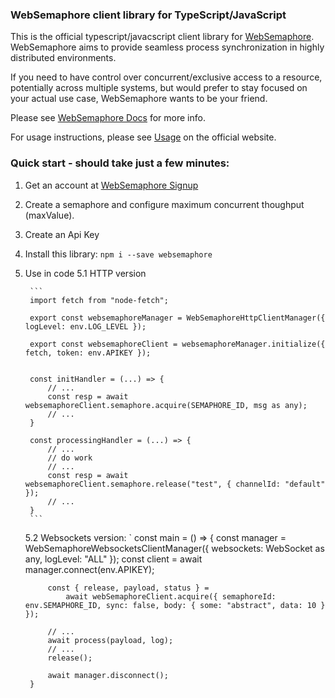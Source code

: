 ### WebSemaphore client library for TypeScript/JavaScript

This is the official typescript/javacscript client library for [WebSemaphore](https://www.websemaphore.com). 
WebSemaphore aims to provide seamless process synchronization in highly distributed environments.

If you need to have control over concurrent/exclusive access to a resource, potentially across multiple systems, 
but would prefer to stay focused on your actual use case, WebSemaphore wants to be your friend.

Please see [WebSemaphore Docs](https://www.websemaphore.com/docs/v1) for more info.

For usage instructions, please see [Usage](https://www.websemaphore.com/docs/v1/usage) on the official website.

### Quick start - should take just a few minutes:

1. Get an account at [WebSemaphore Signup](https://www.websemaphore.com/auth/signup)
2. Create a semaphore and configure maximum concurrent thoughput (maxValue).
3. Create an Api Key
4. Install this library: `npm i --save websemaphore`
5. Use in code
    5.1 HTTP version 
    
        ```
        import fetch from "node-fetch";

        export const websemaphoreManager = WebSemaphoreHttpClientManager({ logLevel: env.LOG_LEVEL });

        export const websemaphoreClient = websemaphoreManager.initialize({ fetch, token: env.APIKEY });

        
        const initHandler = (...) => {
            // ...
            const resp = await websemaphoreClient.semaphore.acquire(SEMAPHORE_ID, msg as any);
            // ...
        }

        const processingHandler = (...) => {
            // ...
            // do work
            // ...
            const resp = await websemaphoreClient.semaphore.release("test", { channelId: "default" });
            // ...
        }
        ```

    5.2 Websockets version:
        `
        const main = () => {
            const manager = WebSemaphoreWebsocketsClientManager({ websockets: WebSocket as any, logLevel: "ALL" });
            const client = await manager.connect(env.APIKEY);

            const { release, payload, status } =
                await webSemaphoreClient.acquire({ semaphoreId: env.SEMAPHORE_ID, sync: false, body: { some: "abstract", data: 10 } });

            // ...
            await process(payload, log);
            // ...
            release();

            await manager.disconnect();
        }


